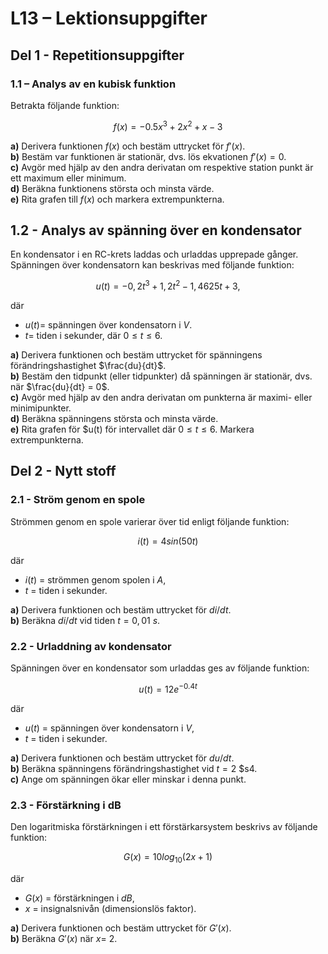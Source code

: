 # L13 – Lektionsuppgifter

## Del 1 - Repetitionsuppgifter

### 1.1 – Analys av en kubisk funktion

Betrakta följande funktion:

```math
f(x) = -0.5x^3 + 2x^2 + x - 3
```

**a)** Derivera funktionen $f(x)$ och bestäm uttrycket för $f'(x)$.  
**b)** Bestäm var funktionen är stationär, dvs. lös ekvationen $f'(x) = 0$.  
**c)** Avgör med hjälp av den andra derivatan om respektive station punkt är ett maximum eller minimum.  
**d)** Beräkna funktionens största och minsta värde.  
**e)** Rita grafen till $f(x)$ och markera extrempunkterna.

## 1.2 - Analys av spänning över en kondensator

En kondensator i en RC-krets laddas och urladdas upprepade gånger. Spänningen över kondensatorn kan beskrivas med följande funktion:

```math
u(t)=-0,2t^3+1,2t^2-1,4625t+3,
```

där
* $u(t) =$ spänningen över kondensatorn i $V$.
* $t=$ tiden i sekunder, där $0≤t≤6$.

**a)** Derivera funktionen och bestäm uttrycket för spänningens förändringshastighet $\frac{du}{dt}$.\
**b)** Bestäm den tidpunkt (eller tidpunkter) då spänningen är stationär, dvs. när $\frac{du}{dt} = 0$.\
**c)** Avgör med hjälp av den andra derivatan om punkterna är maximi- eller minimipunkter.\
**d)** Beräkna spänningens största och minsta värde.\
**e)** Rita grafen för $u(t) för intervallet där $0≤t≤6$. Markera extrempunkterna.

## Del 2 - Nytt stoff

### 2.1 - Ström genom en spole

Strömmen genom en spole varierar över tid enligt följande funktion:

```math
i(t) = 4sin(50t)
```

där
* $i(t)$ = strömmen genom spolen i $A$,
* $t$ = tiden i sekunder.


**a)** Derivera funktionen och bestäm uttrycket för $di/dt$.\
**b)** Beräkna $di/dt$ vid tiden $t = 0,01$ $s$.

### 2.2 - Urladdning av kondensator
Spänningen över en kondensator som urladdas ges av följande funktion:

```math
u(t) = 12 e^{-0.4t}
```

där
* $u(t)$ = spänningen över kondensatorn i $V$,
* $t$ = tiden i sekunder.

**a)** Derivera funktionen och bestäm uttrycket för $du/dt$.\
**b)** Beräkna spänningens förändringshastighet vid $t = 2$ $s4.\
**c)** Ange om spänningen ökar eller minskar i denna punkt.

### 2.3 - Förstärkning i dB
Den logaritmiska förstärkningen i ett förstärkarsystem beskrivs av följande funktion:

```math
G(x) = 10log_{10}(2x + 1)
```

där
* $G(x)$ = förstärkningen i $dB$,
* $x$ = insignalsnivån (dimensionslös faktor).

**a)** Derivera funktionen och bestäm uttrycket för $G'(x)$.\
**b)** Beräkna $G'(x)$ när $x =$ $2$.
